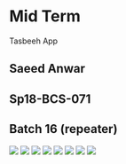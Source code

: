 # Mid Term

Tasbeeh App

## Saeed Anwar
## Sp18-BCS-071
## Batch 16 (repeater)

![](1.jpeg) ![](2.jpeg)
![](3.jpeg) ![](4.jpeg)
![](5.jpeg) ![](6.jpeg)
![](7.jpeg) ![](8.jpeg)

